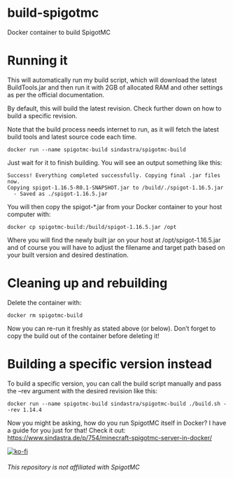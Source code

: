 # build-spigotmc
Docker container to build SpigotMC

# Running it

This will automatically run my build script, which will download the latest BuildTools.jar and then run it with 2GB of allocated RAM and other settings as per the official documentation.

By default, this will build the latest revision. Check further down on how to build a specific revision.

Note that the build process needs internet to run, as it will fetch the latest build tools and latest source code each time.

    docker run --name spigotmc-build sindastra/spigotmc-build

Just wait for it to finish building. You will see an output something like this:
```
Success! Everything completed successfully. Copying final .jar files now.
Copying spigot-1.16.5-R0.1-SNAPSHOT.jar to /build/./spigot-1.16.5.jar
  - Saved as ./spigot-1.16.5.jar
```
You will then copy the spigot-*.jar from your Docker container to your host computer with:

    docker cp spigotmc-build:/build/spigot-1.16.5.jar /opt

Where you will find the newly built jar on your host at /opt/spigot-1.16.5.jar and of course you will have to adjust the filename and target path based on your built version and desired destination.

# Cleaning up and rebuilding

Delete the container with:

    docker rm spigotmc-build

Now you can re-run it freshly as stated above (or below). Don’t forget to copy the build out of the container before deleting it!

# Building a specific version instead

To build a specific version, you can call the build script manually and pass the –rev argument with the desired revision like this:

    docker run --name spigotmc-build sindastra/spigotmc-build ./build.sh --rev 1.14.4

Now you might be asking, how do you run SpigotMC itself in Docker? I have a guide for you just for that! Check it out: https://www.sindastra.de/p/754/minecraft-spigotmc-server-in-docker/

[![ko-fi](https://www.ko-fi.com/img/githubbutton_sm.svg)](https://ko-fi.com/W7W215OZB)

###### This repository is not affiliated with SpigotMC

